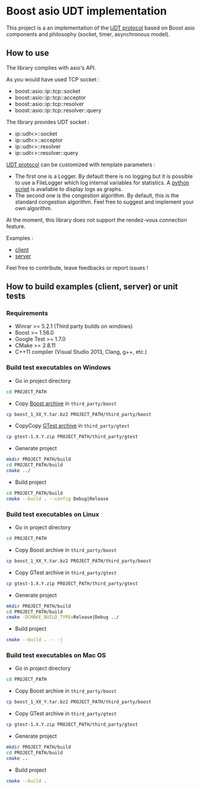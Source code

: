 # Boost asio UDT implementation

This project is a an implementation of the [UDT protocol](http://udt.sourceforge.net)
based on Boost asio components and philosophy (socket, timer, asynchronous model).

## How to use

The library complies with asio's API.

As you would have used TCP socket :
  * boost::asio::ip::tcp::socket
  * boost::asio::ip::tcp::acceptor
  * boost::asio::ip::tcp::resolver
  * boost::asio::ip::tcp::resolver::query
  
The library provides UDT socket :
  * ip::udt<>::socket
  * ip::udt<>::acceptor
  * ip::udt<>::resolver
  * ip::udt<>::resolver::query
  
[UDT protocol](/src/udt/ip/udt.h) can be customized with template parameters :
  * The first one is a Logger. By default there is no logging but it is possible
  to use a FileLogger which log internal variables for statistics. A [python 
  script](/tools/plot.py) is available to display logs as graphs.
  * The second one is the congestion algorithm. By default, this is the standard 
  congestion algorithm. Feel free to suggest and implement your own algorithm.

At the moment, this library does not support the rendez-vous connection feature.

Examples :
  * [client](./src/udt_client/main.cpp)
  * [server](./src/udt_server/main.cpp)

Feel free to contribute, leave feedbacks or report issues !

## How to build examples (client, server) or unit tests

### Requirements

  * Winrar >= 5.2.1 (Third party builds on windows)
  * Boost >= 1.56.0
  * Google Test >= 1.7.0
  * CMake >= 2.8.11
  * C++11 compiler (Visual Studio 2013, Clang, g++, etc.)
  
### Build test executables on Windows

* Go in project directory

```bash
cd PROJECT_PATH
```

* Copy [Boost archive](http://www.boost.org/users/download/) in ``third_party/boost``

```bash
cp boost_1_XX_Y.tar.bz2 PROJECT_PATH/third_party/boost
```

* CopyCopy [GTest archive](http://code.google.com/p/googletest/downloads/list) in ``third_party/gtest``

```bash
cp gtest-1.X.Y.zip PROJECT_PATH/third_party/gtest
```

* Generate project

```bash
mkdir PROJECT_PATH/build
cd PROJECT_PATH/build
cmake ../
```

* Build project

```bash
cd PROJECT_PATH/build
cmake --build . --config Debug|Release
```

### Build test executables on Linux

* Go in project directory

```bash
cd PROJECT_PATH
```

* Copy Boost archive in ``third_party/boost``

```bash
cp boost_1_XX_Y.tar.bz2 PROJECT_PATH/third_party/boost
```

* Copy GTest archive in ``third_party/gtest``

```bash
cp gtest-1.X.Y.zip PROJECT_PATH/third_party/gtest
```

* Generate project

```bash
mkdir PROJECT_PATH/build
cd PROJECT_PATH/build
cmake -DCMAKE_BUILD_TYPE=Release|Debug ../
```

* Build project

```bash
cmake --build . -- -j
```

### Build test executables on Mac OS

* Go in project directory

```bash
cd PROJECT_PATH
```

* Copy Boost archive in ``third_party/boost``

```bash
cp boost_1_XX_Y.tar.bz2 PROJECT_PATH/third_party/boost
```

* Copy GTest archive in ``third_party/gtest``

```bash
cp gtest-1.X.Y.zip PROJECT_PATH/third_party/gtest
```

* Generate project

```bash
mkdir PROJECT_PATH/build
cd PROJECT_PATH/build
cmake ..
```

* Build project

```bash
cmake --build .
```